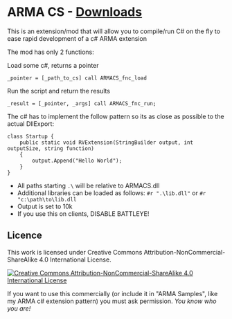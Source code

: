 # ARMA CS - [Downloads](https://github.com/maca134/armacs/releases)
This is an extension/mod that will allow you to compile/run C# on the fly to ease rapid development of a c# ARMA extension

The mod has only 2 functions:

Load some c#, returns a pointer
```
_pointer = [_path_to_cs] call ARMACS_fnc_load
```

Run the script and return the results
```
_result = [_pointer, _args] call ARMACS_fnc_run;
```

The c# has to implement the follow pattern so its as close as possible to the actual DllExport:
```
class Startup {
    public static void RVExtension(StringBuilder output, int outputSize, string function)
    {
        output.Append("Hello World");
    }
}
```

- All paths starting `.\` will be relative to ARMACS.dll
- Additional libraries can be loaded as follows: `#r ".\lib.dll"` or `#r "c:\path\to\lib.dll`
- Output is set to 10k
- If you use this on clients, DISABLE BATTLEYE!

## Licence
This work is licensed under Creative Commons Attribution-NonCommercial-ShareAlike 4.0 International License.

[![Creative Commons Attribution-NonCommercial-ShareAlike 4.0 International License](https://i.creativecommons.org/l/by-nc-sa/4.0/80x15.png)](http://creativecommons.org/licenses/by-nc-sa/4.0/)

If you want to use this commercially (or include it in "ARMA Samples", like my ARMA c# extension pattern) you must ask permission. *You know who you are!*